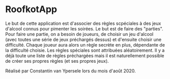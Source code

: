 # RoofkotApp

Le but de cette application est d'associer des règles scpéciales à des jeux d'alcool connus pour pimenter les soirées. Le but est de faire des "parties".
Pour faire une partie, on a besoin de joueurs, de choisir un jeu d'alcool (avec toutes une série de jeux préchargés dessus) et d'ensuite choisir une difficulté. 
Chaque joueur aura alors un règle secrète en plus, dépendante de la difficulté choisie. Les règles spéciales sont attribuées aléatoirement. Il y a déjà toute une
liste de règles préchargées mais il est naturellement possible de créer ses propres règles (et ses propres jeux).

Réalisé par Constantin van Ypersele lors du mois d'août 2020.
